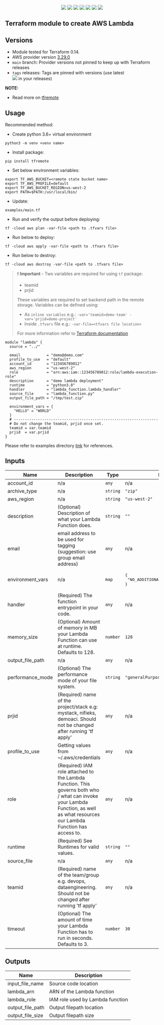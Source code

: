 <p align="center">
    <a href="https://github.com/tomarv2/terraform-aws-lambda/actions/workflows/unit_test.yml" alt="Unit Tests">
        <img src="https://github.com/tomarv2/terraform-aws-lambda/actions/workflows/unit_test.yml/badge.svg?branch=main" /></a>
    <a href="https://www.apache.org/licenses/LICENSE-2.0" alt="license">
        <img src="https://img.shields.io/github/license/tomarv2/terraform-aws-lambda" /></a>
    <a href="https://github.com/tomarv2/terraform-aws-lambda/tags" alt="GitHub tag">
        <img src="https://img.shields.io/github/v/tag/tomarv2/terraform-aws-lambda" /></a>
    <a href="https://github.com/tomarv2/terraform-aws-lambda/pulse" alt="Activity">
        <img src="https://img.shields.io/github/commit-activity/m/tomarv2/terraform-aws-lambda" /></a>
    <a href="https://stackoverflow.com/users/6679867/tomarv2" alt="Stack Exchange reputation">
        <img src="https://img.shields.io/stackexchange/stackoverflow/r/6679867"></a>
    <a href="https://discord.gg/XH975bzN" alt="chat on Discord">
        <img src="https://img.shields.io/discord/813961944443912223?logo=discord"></a>
    <a href="https://twitter.com/intent/follow?screen_name=varuntomar2019" alt="follow on Twitter">
        <img src="https://img.shields.io/twitter/follow/varuntomar2019?style=social&logo=twitter"></a>
</p>

## Terraform module to create AWS Lambda

## Versions

- Module tested for Terraform 0.14.
- AWS provider version [3.29.0](https://registry.terraform.io/providers/hashicorp/aws/latest)
- `main` branch: Provider versions not pinned to keep up with Terraform releases
- `tags` releases: Tags are pinned with versions (use latest     
        <a href="https://github.com/tomarv2/terraform-aws-lambda/tags" alt="GitHub tag">
        <img src="https://img.shields.io/github/v/tag/tomarv2/terraform-aws-lambda" /></a>
  in your releases)

**NOTE:** 

- Read more on [tfremote](https://github.com/tomarv2/tfremote)

## Usage

Recommended method:

- Create python 3.6+ virtual environment 
```
python3 -m venv <venv name>
```

- Install package:
```
pip install tfremote
```

- Set below environment variables:
```
export TF_AWS_BUCKET=<remote state bucket name>
export TF_AWS_PROFILE=default
export TF_AWS_BUCKET_REGION=us-west-2
export PATH=$PATH:/usr/local/bin/
```  

- Update:
```
examples/main.tf
```

- Run and verify the output before deploying:
```
tf -cloud aws plan -var-file <path to .tfvars file>
```

- Run below to deploy:
```
tf -cloud aws apply -var-file <path to .tfvars file>
```

- Run below to destroy:
```
tf -cloud aws destroy -var-file <path to .tfvars file>
```

> ❗️ **Important** - Two variables are required for using `tf` package:
>
> - teamid
> - prjid
>
> These variables are required to set backend path in the remote storage.
> Variables can be defined using:
>
> - As `inline variables` e.g.: `-var='teamid=demo-team' -var='prjid=demo-project'`
> - Inside `.tfvars` file e.g.: `-var-file=<tfvars file location> `
>
> For more information refer to [Terraform documentation](https://www.terraform.io/docs/language/values/variables.html)


```
module "lambda" {
  source = "../"

  email            = "demo@demo.com"
  profile_to_use   = "default"
  account_id       = "123456789012"
  aws_region       = "us-west-2"
  role             = "arn:aws:iam::123456789012:role/lambda-execution-role"
  description      = "demo lambda deployment"
  runtime          = "python3.8"
  handler          = "lambda_function.lambda_handler"
  source_file      = "lambda_function.py"
  output_file_path = "/tmp/test.zip"

  environment_vars = {
    "HELLO" = "WORLD"
  }
  # ------------------------------------------------------------------
  # Do not change the teamid, prjid once set.
  teamid = var.teamid
  prjid  = var.prjid
}
```

Please refer to examples directory [link](examples) for references.

## Inputs

| Name | Description | Type | Default | Required |
|------|-------------|------|---------|:--------:|
| account\_id | n/a | `any` | n/a | yes |
| archive\_type | n/a | `string` | `"zip"` | no |
| aws\_region | n/a | `string` | `"us-west-2"` | no |
| description | (Optional) Description of what your Lambda Function does. | `string` | `""` | no |
| email | email address to be used for tagging (suggestion: use group email address) | `any` | n/a | yes |
| environment\_vars | n/a | `map` | <pre>{<br>  "NO_ADDITIONAL_BUILD_VARS": "TRUE"<br>}</pre> | no |
| handler | (Required) The function entrypoint in your code. | `any` | n/a | yes |
| memory\_size | (Optional) Amount of memory in MB your Lambda Function can use at runtime. Defaults to 128. | `number` | `128` | no |
| output\_file\_path | n/a | `any` | n/a | yes |
| performance\_mode | (Optional) The performance mode of your file system. | `string` | `"generalPurpose"` | no |
| prjid | (Required) name of the project/stack e.g: mystack, nifieks, demoaci. Should not be changed after running 'tf apply' | `any` | n/a | yes |
| profile\_to\_use | Getting values from ~/.aws/credentials | `any` | n/a | yes |
| role | (Required) IAM role attached to the Lambda Function. This governs both who / what can invoke your Lambda Function, as well as what resources our Lambda Function has access to. | `any` | n/a | yes |
| runtime | (Required) See Runtimes for valid values. | `string` | `""` | no |
| source\_file | n/a | `any` | n/a | yes |
| teamid | (Required) name of the team/group e.g. devops, dataengineering. Should not be changed after running 'tf apply' | `any` | n/a | yes |
| timeout | (Optional) The amount of time your Lambda Function has to run in seconds. Defaults to 3. | `number` | `30` | no |

## Outputs

| Name | Description |
|------|-------------|
| input\_file\_name | Source code location |
| lambda\_arn | ARN of the Lambda function |
| lambda\_role | IAM role used by Lambda function |
| output\_file\_path | Output filepath location |
| output\_file\_size | Output filepath size |

